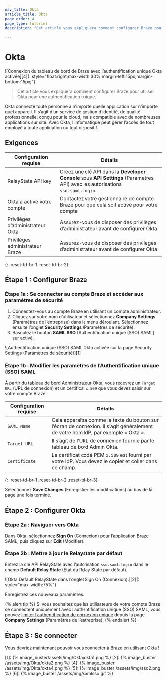 ```yaml
---
nav_title: Okta
article_title: Okta
page_order: 4
page_type: tutoriel
description: "Cet article vous expliquera comment configurer Braze pour utiliser Okta pour une authentification unique. 

---
```


# Okta 

![Connexion du tableau de bord de Braze avec l’authentification unique Okta activée][4]{: style="float:right;max-width:30%;margin-left:15px;margin-bottom:15px;"}

> Cet article vous expliquera comment configurer Braze pour utiliser Okta pour une authentification unique.

Okta connecte toute personne à n’importe quelle application sur n’importe quel appareil. Il s’agit d’un service de gestion d’identité, de qualité professionnelle, conçu pour le cloud, mais compatible avec de nombreuses applications sur site. Avec Okta, l’informatique peut gérer l’accès de tout employé à toute application ou tout dispositif.
<br>

## Exigences

| Configuration requise | Détails |
| ----------- | ------- |
| RelayState API key | Créez une clé API dans la **Developer Console** sous **API Settings** (Paramètres API) avec les autorisations `sso.saml.login`. |
| Okta a activé votre compte | Contactez votre gestionnaire de compte Braze pour que cela soit activé pour votre compte |
| Privilèges d’administrateur Okta | Assurez-vous de disposer des privilèges d’administrateur avant de configurer Okta |
| Privilèges administrateur Braze | Assurez-vous de disposer des privilèges d’administrateur avant de configurer Okta |
{: .reset-td-br-1 .reset-td-br-2}

## Étape 1 : Configurer Braze

### Étape 1a : Se connecter au compte Braze et accéder aux paramètres de sécurité

1. Connectez-vous au compte Braze en utilisant un compte administrateur.
2. Cliquez sur votre nom d’utilisateur et sélectionnez **Company Settings** (Paramètres de l’entreprise) dans le menu déroulant. Sélectionnez ensuite l’onglet **Security Settings** (Paramètres de sécurité). 
3. Basculez le bouton **SAML SSO** (Authentification unique (SSO) SAML) sur activé.

![Authentification unique (SSO) SAML Okta activée sur la page Security Settings (Paramètres de sécurité)][1]

### Étape 1b : Modifier les paramètres de l’Authentification unique (SSO) SAML

À partir du tableau de bord Administrateur Okta, vous recevrez un `Target URL` (URL de connexion) et un certificat `x.509` que vous devez saisir sur votre compte Braze.

| Configuration requise | Détails |
|---|---|
| `SAML Name` | Cela apparaîtra comme le texte du bouton sur l’écran de connexion. Il s’agit généralement de votre nom IdP, par exemple « Okta ». |
| `Target URL` | Il s’agit de l’URL de connexion fournie par le tableau de bord Admin Okta.|
| `Certificate` | Le certificat codé PEM `x.509` est fourni par votre IdP. Vous devez le copier et coller dans ce champ. |
{: .reset-td-br-1 .reset-td-br-2 .reset-td-br-3}

Sélectionnez **Save Changes** (Enregistrer les modifications) au bas de la page une fois terminé.

## Étape 2 : Configurer Okta

### Étape 2a : Naviguer vers Okta

Dans Okta, sélectionnez **Sign On** (Connexion) pour l’application Braze SAML, puis cliquez sur **Edit** (Modifier).

### Étape 2b : Mettre à jour le Relaystate par défaut

Entrez la clé API RelayState avec l’autorisation `sso.saml.login` dans le champ **Default Relay State** (État du Relay State par défaut).

![Okta Default RelayState dans l’onglet Sign On (Connexion).][2]{: style="max-width:75%"}

Enregistrez ces nouveaux paramètres.

{% alert tip %}
Si vous souhaitez que les utilisateurs de votre compte Braze se connectent uniquement avec l’authentification unique (SSO) SAML, vous pouvez [limiter l’authentification de connexion unique]({{site.baseurl}}/user_guide/administrative/access_braze/single_sign_on/set_up/#restriction) depuis la page **Company Settings** (Paramètres de l’entreprise).
{% endalert %}

## Étape 3 : Se connecter

Vous devriez maintenant pouvoir vous connecter à Braze en utilisant Okta !


[1]: {% image_buster/assets/img/Okta/okta1.png %}
[2]: {% image_buster /assets/img/Okta/okta2.png %}
[4]: {% image_buster /assets/img/Okta/okta4.png %}
[5]: {% image_buster /assets/img/sso2.png %}
[6]: {% image_buster /assets/img/samlsso.gif %}